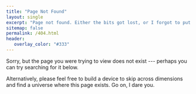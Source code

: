 ```yaml
---
title: "Page Not Found"
layout: single
excerpt: "Page not found. Either the bits got lost, or I forgot to put in pullups again"
sitemap: false
permalink: /404.html
header:
   overlay_color: "#333"
---
```


Sorry, but the page you were trying to view does not exist --- perhaps you can try searching for it below.

Alternatively, please feel free to build a device to skip across dimensions and find a universe where this page exists.  Go on, I dare you.
